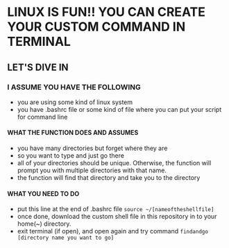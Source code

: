 # LINUX IS FUN!! YOU CAN CREATE YOUR CUSTOM COMMAND IN TERMINAL

## LET'S DIVE IN

### I ASSUME YOU HAVE THE FOLLOWING

-   you are using some kind of linux system
-   you have .bashrc file or some kind of file where you can put your script for command line

#### WHAT THE FUNCTION DOES AND ASSUMES

-   you have many directories but forget where they are
-   so you want to type and just go there
-   all of your directories should be unique. Otherwise, the function will prompt you with multiple directories with that name.
-   the function will find that directory and take you to the directory

#### WHAT YOU NEED TO DO

-   put this line at the end of .bashrc file
    `source ~/[nameoftheshellfile]`
-   once done, download the custom shell file in this repository in to your home(~) directory.
-   exit terminal (if open), and open again and try command `findandgo [directory name you want to go]`
